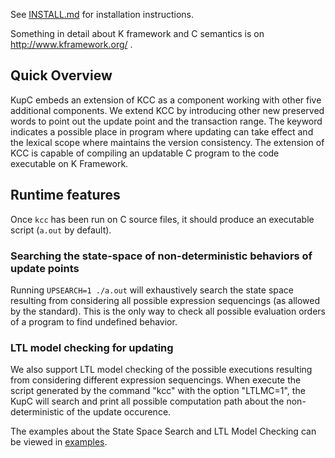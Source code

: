See [INSTALL.md](INSTALL.md) for installation instructions.


Something in detail about K framework and C semantics is on http://www.kframework.org/ .
## Quick Overview
KupC embeds an extension of KCC as a component working with other five additional components. 
We extend KCC by introducing other new preserved words to point out the update point and the transaction range. 
The keyword indicates a possible place in program where updating can take effect and the lexical scope where maintains the version consistency. 
The extension of KCC is capable of compiling an updatable C program to the code executable on K Framework.

## Runtime features

Once `kcc` has been run on C source files, it should produce an executable
script (`a.out` by default).

### Searching the state-space of non-deterministic behaviors of update points 

Running `UPSEARCH=1 ./a.out` will exhaustively search the state space resulting
from considering all possible expression sequencings (as allowed by the
standard).
This is the only way to check all possible evaluation orders of a program to
find undefined behavior.

### LTL model checking for updating 

We also support LTL model checking of the possible executions resulting from
considering different expression sequencings.
When execute the script generated by the command "kcc" with the option "LTLMC=1", 
the KupC will search and print all possible computation path about the non-deterministic of the update occurence. 

The examples about the State Space Search and LTL Model Checking can be viewed in [examples](examples).

